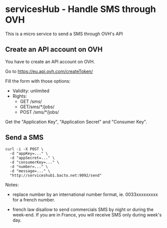 # servicesHub - Handle SMS through OVH

This is a micro service to send a SMS through OVH's API

## Create an API account on OVH

You have to create an API account on OVH.

Go to https://eu.api.ovh.com/createToken/

Fill the form with those options:
  - Validity: unlimited
  - Rights:
      - GET /sms/
      - GET/sms/*/jobs/
      - POST /sms/*/jobs/

Get the "Application Key", "Application Secret" and "Consumer Key".


## Send a SMS

```
curl -i -X POST \
  -d "appKey=..." \
  -d "appSecret=..." \
  -d "consumerKey=..." \
  -d "number=..." \
  -d "message=..." \
  "http://serviceshub1.bacto.net:9092/send"
```

Notes:

- replace number by an international number format, ie. 0033xxxxxxxxx for a french number.

- french law disallow to send commercials SMS by night or during the week-end. If you are in France, you will receive SMS only during week's day.

